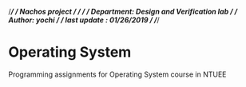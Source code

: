 
/**********************************************************************/
/*           Nachos project                                           */
/*                                                                    */
/*           Department: Design and Verification lab                  */
/*           Author: yochi                                            */
/*           last update : 01/26/2019                                 */
/**********************************************************************/


# Operating System
Programming assignments for Operating System course in NTUEE
   
